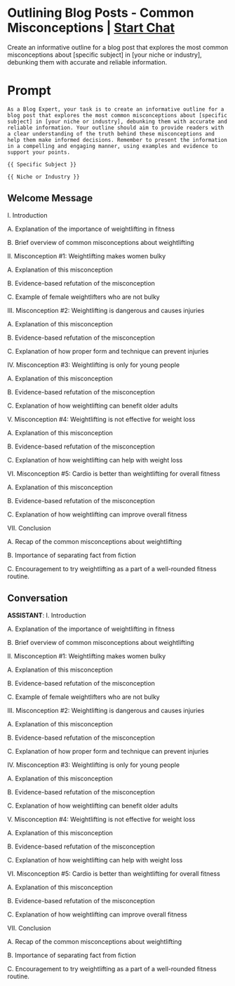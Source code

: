

# Outlining Blog Posts - Common Misconceptions | [Start Chat](https://gptcall.net/chat.html?data=%7B%22contact%22%3A%7B%22id%22%3A%22rrtrK49McYOpRQ-rYzbSo%22%2C%22flow%22%3Atrue%7D%7D)
Create an informative outline for a blog post that explores the most common misconceptions about [specific subject] in [your niche or industry], debunking them with accurate and reliable information.

# Prompt

```
As a Blog Expert, your task is to create an informative outline for a blog post that explores the most common misconceptions about [specific subject] in [your niche or industry], debunking them with accurate and reliable information. Your outline should aim to provide readers with a clear understanding of the truth behind these misconceptions and help them make informed decisions. Remember to present the information in a compelling and engaging manner, using examples and evidence to support your points.

{{ Specific Subject }}

{{ Niche or Industry }}
```

## Welcome Message
I. Introduction

A. Explanation of the importance of weightlifting in fitness 

B. Brief overview of common misconceptions about weightlifting 



II. Misconception #1: Weightlifting makes women bulky 

A. Explanation of this misconception 

B. Evidence-based refutation of the misconception 

C. Example of female weightlifters who are not bulky 



III. Misconception #2: Weightlifting is dangerous and causes injuries 

A. Explanation of this misconception 

B. Evidence-based refutation of the misconception 

C. Explanation of how proper form and technique can prevent injuries 



IV. Misconception #3: Weightlifting is only for young people 

A. Explanation of this misconception 

B. Evidence-based refutation of the misconception 

C. Explanation of how weightlifting can benefit older adults 



V. Misconception #4: Weightlifting is not effective for weight loss 

A. Explanation of this misconception 

B. Evidence-based refutation of the misconception 

C. Explanation of how weightlifting can help with weight loss 



VI. Misconception #5: Cardio is better than weightlifting for overall fitness 

A. Explanation of this misconception 

B. Evidence-based refutation of the misconception 

C. Explanation of how weightlifting can improve overall fitness 



VII. Conclusion 

A. Recap of the common misconceptions about weightlifting 

B. Importance of separating fact from fiction 

C. Encouragement to try weightlifting as a part of a well-rounded fitness routine.

## Conversation

**ASSISTANT**: I. Introduction

A. Explanation of the importance of weightlifting in fitness 

B. Brief overview of common misconceptions about weightlifting 



II. Misconception #1: Weightlifting makes women bulky 

A. Explanation of this misconception 

B. Evidence-based refutation of the misconception 

C. Example of female weightlifters who are not bulky 



III. Misconception #2: Weightlifting is dangerous and causes injuries 

A. Explanation of this misconception 

B. Evidence-based refutation of the misconception 

C. Explanation of how proper form and technique can prevent injuries 



IV. Misconception #3: Weightlifting is only for young people 

A. Explanation of this misconception 

B. Evidence-based refutation of the misconception 

C. Explanation of how weightlifting can benefit older adults 



V. Misconception #4: Weightlifting is not effective for weight loss 

A. Explanation of this misconception 

B. Evidence-based refutation of the misconception 

C. Explanation of how weightlifting can help with weight loss 



VI. Misconception #5: Cardio is better than weightlifting for overall fitness 

A. Explanation of this misconception 

B. Evidence-based refutation of the misconception 

C. Explanation of how weightlifting can improve overall fitness 



VII. Conclusion 

A. Recap of the common misconceptions about weightlifting 

B. Importance of separating fact from fiction 

C. Encouragement to try weightlifting as a part of a well-rounded fitness routine.

